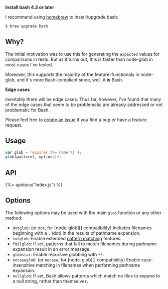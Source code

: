 **Install bash 4.3 or later**

I recommend using [homebrew](https://github.com/Homebrew/homebrew-core) to install/upgrade bash:

```sh
$ brew upgrade bash
```

## Why? 

The initial motivation was to use this for generating the `expected` values for comparisons in tests. But as it turns out, this is faster than node-glob in most cases I've tested. 

Moreover, this supports the majority of the feature-functionaly in node-glob, and it's more Bash-compliant since, well, it **is** Bash.

**Edge cases**

Inevitably there will be edge cases. Thus far, however, I've found that many of the edge cases that seem to be problematic are already addressed or not problematic for Bash. 

Please feel free to [create an issue](../../issues) if you find a bug or have a feature request.

## Usage

```js
var glob = require('{%= name %}');
glob(pattern[, options]);
```

## API
{%= apidocs("index.js") %}

## Options

The following options may be used with the main `glob` function or any other method:

- `dotglob`: (or `dot`, for [node-glob][] compatibility) Includes filenames beginning with a `.` (dot) in the results of pathname expansion.
- `extglob`: Enable extended [pattern matching](http://wiki.bash-hackers.org/syntax/pattern) features.
- `failglob`: If set, patterns that fail to match filenames during pathname expansion result in an error message.
- `globstar`: Enable recursive globbing with `**`.
- `nocaseglob`: (or `nocase`, for [node-glob][] compatibility) Enable case-insensitive matching in filenames when performing pathname expansion.
- `nullglob`: If set, Bash allows patterns which match no files to expand to a null string, rather than themselves.
